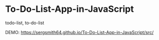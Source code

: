 # To-Do-List-App-in-JavaScript
todo-list, to-do-list

DEMO: https://sergsmith64.github.io/To-Do-List-App-in-JavaScript/src/